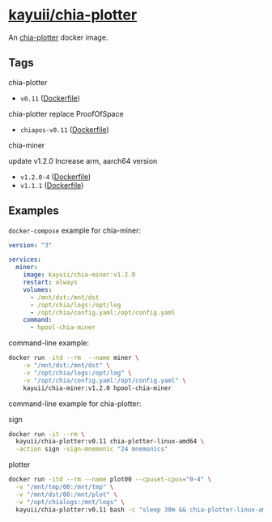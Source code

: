 # [kayuii/chia-plotter](https://github.com/Kayuii/chia-plotter)

An [chia-plotter](https://github.com/hpool-dev/chia-plotter) docker image.

## Tags

chia-plotter

- `v0.11` ([Dockerfile](https://github.com/Kayuii/chia-plotter/blob/master/hpool/plotter-v0.11/Dockerfile))

chia-plotter replace ProofOfSpace

- `chiapos-v0.11` ([Dockerfile](https://github.com/Kayuii/chia-plotter/blob/master/hpool/plotter-chiapos-v0.11/Dockerfile))

chia-miner

update v1.2.0 Increase arm, aarch64 version

- `v1.2.0-4` ([Dockerfile](https://github.com/Kayuii/chia-plotter/blob/master/hpool/miner-v1.2.0/multi/Dockerfile))
- `v1.1.1` ([Dockerfile](https://github.com/Kayuii/chia-plotter/blob/master/hpool/miner-v1.1.1/Dockerfile))

## Examples

`docker-compose` example for chia-miner:

```yml
version: "3"

services:
  miner:
    image: kayuii/chia-miner:v1.2.0
    restart: always
    volumes:
      - /mnt/dst:/mnt/dst
      - /opt/chia/logs:/opt/log
      - /opt/chia/config.yaml:/opt/config.yaml
    command:
      - hpool-chia-miner

```

command-line example:

```sh
docker run -itd --rm  --name miner \
    -v "/mnt/dst:/mnt/dst" \
    -v "/opt/chia/logs:/opt/log" \
    -v "/opt/chia/config.yaml:/opt/config.yaml" \
    kayuii/chia-miner:v1.2.0 hpool-chia-miner
```


command-line example for chia-plotter:

sign
```sh
docker run -it --rm \
  kayuii/chia-plotter:v0.11 chia-plotter-linux-amd64 \
  -action sign -sign-mnemonic "24 mnemonics"
```

plotter
```sh
docker run -itd --rm --name plot00 --cpuset-cpus="0-4" \
  -v "/mnt/tmp/00:/mnt/tmp" \
  -v "/mnt/dst/00:/mnt/plot" \
  -v "/opt/chialogs:/mnt/logs" \
  kayuii/chia-plotter:v0.11 bash -c "sleep 30m && chia-plotter-linux-amd64 -action plotting -plotting-fpk '0x9480b07ff8e454f10d0224135c71dc47fa4a3333704cac39d11d4a65db2892c75454b0da0a29fb7cf8777c22166c87b7' -plotting-ppk '0x96d4d710f722d6957149fb1707b9e915611ee91e485bd26de155ce2b95df8807cd2781736162e71240caf7fff952f709' -plotting-n 1 -r 5 -b 4608 -e -p -d /mnt/plot -t /mnt/tmp |tee /mnt/logs/chia_00.log"
```
